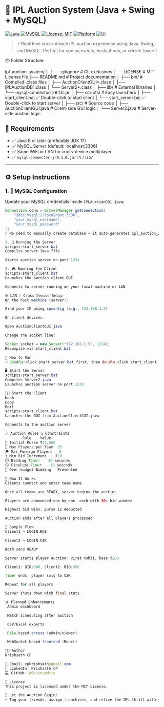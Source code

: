 # 🏏 IPL Auction System (Java + Swing + MySQL)

[![Java](https://img.shields.io/badge/Java-17-blue?logo=java)](https://www.oracle.com/java/)
[![MySQL](https://img.shields.io/badge/MySQL-8.0-orange?logo=mysql)](https://www.mysql.com/)
[![License: MIT](https://img.shields.io/badge/License-MIT-green.svg)](LICENSE)
[![Platform](https://img.shields.io/badge/Platform-Windows%20%7C%20LAN%20Cross%20Device-yellow)]()
[![UI](https://img.shields.io/badge/UI-Swing-lightgrey?logo=java)]()

> ⚡ Real-time cross-device IPL auction experience using Java, Swing, and MySQL. Perfect for coding events, hackathons, or cricket-lovers!


📦 Folder Structure

ipl-auction-system/
│
├── .gitignore                  # Git exclusions
├── LICENSE                     # MIT License file
├── README.md                   # Project documentation
│
├── bin/                        # Compiled .class files
│   ├── AuctionClientGUI*.class
│   ├── IPLAuctionDB1.class
│   └── Server2*.class
│
├── lib/                        # External libraries
│   └── mysql-connector-j-9.1.0.jar
│
├── scripts/                    # Easy launchers
│   ├── start_client.bat        ✅ Double-click to start client
│   └── start_server.bat        ✅ Double-click to start server
│
├── src/                        # Source code
│   ├── AuctionClientGUI.java   # Client-side GUI logic
│   └── Server2.java            # Server-side auction logic


## 🧰 Requirements

- ✅ Java 8 or later (preferably JDK 17)
- ✅ MySQL Server (default: localhost:3306)
- ✅ Same WiFi or LAN for cross-device multiplayer
- ✅ `mysql-connector-j-9.1.0.jar` in `/lib/`

---

## ⚙️ Setup Instructions

### 1. 🔧 MySQL Configuration

Update your MySQL credentials inside `IPLAuctionDB1.java`:

```java
Connection conn = DriverManager.getConnection(
    "jdbc:mysql://localhost:3306",
    "your_mysql_username",
    "your_mysql_password"
);
📌 No need to manually create database — it auto-generates ipl_auction_2025.

2. 🚀 Running the Server
scripts/start_server.bat
Compiles server Java file

Starts auction server on port 1234

3. 🎮 Running the Client
scripts/start_client.bat
Launches the auction client GUI

Connects to server running on your local machine or LAN

🌐 LAN / Cross-Device Setup
On the host machine (server):

Find your IP using ipconfig (e.g., 192.168.1.5)

On client devices:

Open AuctionClientGUI.java

Change the socket line:

Socket socket = new Socket("192.168.1.5", 1234);
Recompile via start_client.bat

🚀 How to Run
✅ Double-click start_server.bat first, then double-click start_client.bat

🖥️ Start the Server
scripts/start_server.bat
Compiles Server2.java
Launches auction server on port 1234

🧑‍💻 Start the Client
bash
Copy
Edit
scripts/start_client.bat
Launches the GUI from AuctionClientGUI.java

Connects to the auction server

✅ Auction Rules & Constraints
        Rule	Value
💸 Initial Purse	₹12,000
👤 Max Players per Team	25
🌍 Max Foreign Players	8
⬆️ Min Bid Increment	₹10
⏱️ Bidding Timer	30 seconds
🕒 Finalize Timer	15 seconds
🚫 Over-budget Bidding	Prevented

🧠 How It Works
Clients connect and enter team name

Once all teams are READY, server begins the auction

Players are announced one by one, each with 30s bid window

Highest bid wins, purse is deducted

Auction ends after all players processed

🧪 Sample Flow
Client1 → LOGIN:RCB

Client2 → LOGIN:CSK

Both send READY

Server starts player auction: Virat Kohli, base ₹200

Client1: BID:300, Client2: BID:350

Timer ends, player sold to CSK

Repeat for all players

Server shuts down with final stats

📊 Planned Enhancements
 Admin dashboard

 Match scheduling after auction

 CSV/Excel exports

 Role-based access (admin/viewer)

 WebSocket-based frontend (React)

👨‍💻 Author
Krishsath CP

📧 Email: cpkrishsath@gmail.com
🔗 LinkedIn: Krishsath CP
💻 GitHub: @Krishsathcp

📄 License
This project is licensed under the MIT License.

🏁 Let the Auction Begin!
⚡ Tag your friends, assign franchises, and relive the IPL thrill with your own mini-auction system!
```
